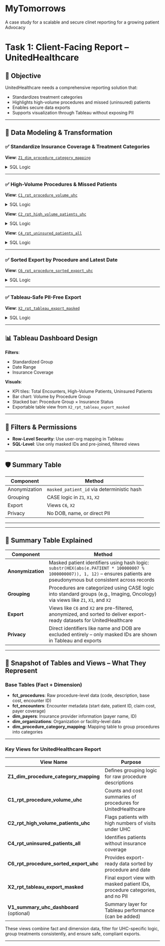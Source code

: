 # MyTomorrows
A case study for a scalable and secure clinet reporting for a growing patient Advocacy



# Task 1: Client-Facing Report – UnitedHealthcare

## 🎯 Objective

UnitedHealthcare needs a comprehensive reporting solution that:

- Standardizes treatment categories
- Highlights high-volume procedures and missed (uninsured) patients
- Enables secure data exports
- Supports visualization through Tableau without exposing PII

---

## 🧱 Data Modeling & Transformation

### ✅ Standardize Insurance Coverage & Treatment Categories

**View**: [`Z1_dim_procedure_category_mapping`](#z1_dim_procedure_category_mapping)

<details id="z1_dim_procedure_category_mapping">
<summary>SQL Logic</summary>

```sql
CREATE VIEW Z1_dim_procedure_category_mapping AS
SELECT 
  p.CODE AS procedure_code,
  p.DESCRIPTION,
  CASE
    WHEN LOWER(p.DESCRIPTION) LIKE '%assessment%' THEN 'Assessment'
    WHEN LOWER(p.DESCRIPTION) LIKE '%screening%' THEN 'Screening'
    WHEN LOWER(p.DESCRIPTION) LIKE '%dialysis%' THEN 'Chronic Care'
    WHEN LOWER(p.DESCRIPTION) LIKE '%injection%' THEN 'Medication Administration'
    WHEN LOWER(p.DESCRIPTION) LIKE '%therapy%' THEN 'Rehabilitation'
    WHEN LOWER(p.DESCRIPTION) LIKE '%chemotherapy%' THEN 'Oncology'
    WHEN LOWER(p.DESCRIPTION) LIKE '%colonoscopy%' THEN 'Diagnostic Procedure'
    WHEN LOWER(p.DESCRIPTION) LIKE '%examination%' THEN 'Diagnostic Procedure'
    WHEN LOWER(p.DESCRIPTION) LIKE '%biopsy%' THEN 'Diagnostic Procedure'
    WHEN LOWER(p.DESCRIPTION) LIKE '%ultrasound%' THEN 'Imaging'
    WHEN LOWER(p.DESCRIPTION) LIKE '%mammography%' THEN 'Imaging'
    WHEN LOWER(p.DESCRIPTION) LIKE '%echocardiography%' THEN 'Imaging'
    WHEN LOWER(p.DESCRIPTION) LIKE '%scan%' THEN 'Imaging'
    WHEN LOWER(p.DESCRIPTION) LIKE '%cardioversion%' THEN 'Surgical Procedure'
    WHEN LOWER(p.DESCRIPTION) LIKE '%ablation%' THEN 'Surgical Procedure'
    WHEN LOWER(p.DESCRIPTION) LIKE '%surgery%' THEN 'Surgical Procedure'
    WHEN LOWER(p.DESCRIPTION) LIKE '%vaccination%' THEN 'Preventive Care'
    WHEN LOWER(p.DESCRIPTION) LIKE '%test%' THEN 'Laboratory'
    WHEN LOWER(p.DESCRIPTION) LIKE '%measurement%' THEN 'Laboratory'
    ELSE 'Other'
  END AS standardized_group
FROM fct_procedures p;
```
</details>

---

### ✅ High-Volume Procedures & Missed Patients

**View**: [`C1_rpt_procedure_volume_uhc`](#c1_rpt_procedure_volume_uhc)

<details id="c1_rpt_procedure_volume_uhc">
<summary>SQL Logic</summary>

```sql
CREATE VIEW C1_rpt_procedure_volume_uhc AS
SELECT
  p.CODE AS procedure_code,
  p.DESCRIPTION AS procedure_description,
  COUNT(*) AS procedure_count,
  SUM(p.BASE_COST) AS total_base_cost
FROM fct_procedures p
JOIN fct_encounters e ON p.ENCOUNTER = e.Id
JOIN dim_payers py ON e.PAYER = py.Id
WHERE py.NAME = 'UnitedHealthcare'
GROUP BY p.CODE, p.DESCRIPTION;
```
</details>

**View**: [`C2_rpt_high_volume_patients_uhc`](#c2_rpt_high_volume_patients_uhc)

<details id="c2_rpt_high_volume_patients_uhc">
<summary>SQL Logic</summary>

```sql
CREATE VIEW C2_rpt_high_volume_patients_uhc AS
SELECT 
  e.PATIENT,
  COUNT(*) AS total_visits
FROM fct_encounters e
JOIN dim_payers py ON e.PAYER = py.Id
WHERE py.NAME = 'UnitedHealthcare'
GROUP BY e.PATIENT
HAVING COUNT(*) > 50
ORDER BY total_visits DESC;
```
</details>

**View**: [`C4_rpt_uninsured_patients_all`](#c4_rpt_uninsured_patients_all)

<details id="c4_rpt_uninsured_patients_all">
<summary>SQL Logic</summary>

```sql
CREATE VIEW C4_rpt_uninsured_patients_all AS
SELECT 
  e.PATIENT,
  COUNT(*) AS uninsured_visits,
  SUM(e.TOTAL_CLAIM_COST) AS total_cost
FROM fct_encounters e
JOIN dim_payers py ON e.PAYER = py.Id
WHERE LOWER(py.NAME) LIKE '%insurance%'
GROUP BY e.PATIENT
ORDER BY uninsured_visits DESC;
```
</details>

---

### ✅ Sorted Export by Procedure and Latest Date

**View**: [`C6_rpt_procedure_sorted_export_uhc`](#c6_rpt_procedure_sorted_export_uhc)

<details id="c6_rpt_procedure_sorted_export_uhc">
<summary>SQL Logic</summary>

```sql
CREATE VIEW C6_rpt_procedure_sorted_export_uhc AS
SELECT 
  e.PATIENT,
  p.CODE AS procedure_code,
  p.DESCRIPTION AS procedure_description,
  p.BASE_COST,
  e.START AS procedure_date,
  e.TOTAL_CLAIM_COST,
  e.PAYER_COVERAGE
FROM fct_procedures p
JOIN fct_encounters e ON p.ENCOUNTER = e.Id
JOIN dim_payers py ON e.PAYER = py.Id
WHERE py.NAME = 'UnitedHealthcare'
ORDER BY p.CODE, procedure_date DESC;
```
</details>

---

### ✅ Tableau-Safe PII-Free Export

**View**: [`X2_rpt_tableau_export_masked`](#x2_rpt_tableau_export_masked)

<details id="x2_rpt_tableau_export_masked">
<summary>SQL Logic</summary>

```sql
CREATE VIEW X2_rpt_tableau_export_masked AS
SELECT 
  e.Id AS encounter_id,
  e.START,
  substr(HEX(abs(e.PATIENT * 100000007 % 1000000007)), 1, 12) AS masked_patient_id,
  ...
  CASE
    WHEN LOWER(p.DESCRIPTION) LIKE '%test%' THEN 'Laboratory'
    WHEN LOWER(p.DESCRIPTION) LIKE '%measurement%' THEN 'Laboratory'
    ELSE 'Other'
  END AS standardized_group
FROM fct_procedures p
JOIN fct_encounters e ON p.ENCOUNTER = e.Id
JOIN dim_payers pa ON e.PAYER = pa.Id
JOIN dim_organizations o ON e.ORGANIZATION = o.Id;
```
</details>

---

## 📊 Tableau Dashboard Design

**Filters**:
- Standardized Group
- Date Range
- Insurance Coverage

**Visuals**:
- KPI tiles: Total Encounters, High-Volume Patients, Uninsured Patients
- Bar chart: Volume by Procedure Group
- Stacked bar: Procedure Group × Insurance Status
- Exportable table view from `X2_rpt_tableau_export_masked`

---

## 🔐 Filters & Permissions

- **Row-Level Security**: Use user-org mapping in Tableau
- **SQL-Level**: Use only masked IDs and pre-joined, filtered views

---

## 🛡️ Summary Table

| Component       | Method                                     |
|----------------|--------------------------------------------|
| Anonymization  | `masked_patient_id` via deterministic hash |
| Grouping       | CASE logic in `Z1`, `X1`, `X2`             |
| Export         | Views `C6`, `X2`                           |
| Privacy        | No DOB, name, or direct PII                |

---


---

## 🧾 Summary Table Explained

| Component       | Method                                     |
|----------------|--------------------------------------------|
| **Anonymization**  | Masked patient identifiers using hash logic: `substr(HEX(abs(e.PATIENT * 100000007 % 1000000007)), 1, 12)` – ensures patients are pseudonymous but consistent across records |
| **Grouping**       | Procedures are categorized using CASE logic into standard groups (e.g., Imaging, Oncology) via views like `Z1`, `X1`, and `X2` |
| **Export**         | Views like `C6` and `X2` are pre-filtered, anonymized, and sorted to deliver export-ready datasets for UnitedHealthcare |
| **Privacy**        | Direct identifiers like name and DOB are excluded entirely – only masked IDs are shown in Tableau and exports |

---

## 🧮 Snapshot of Tables and Views – What They Represent

### Base Tables (Fact + Dimension)
- **fct_procedures**: Raw procedure-level data (code, description, base cost, encounter ID)
- **fct_encounters**: Encounter metadata (start date, patient ID, claim cost, payer coverage)
- **dim_payers**: Insurance provider information (payer name, ID)
- **dim_organizations**: Organization or facility-level data
- **dim_procedure_category_mapping**: Mapping table to group procedures into categories

---

### Key Views for UnitedHealthcare Report

| View Name | Purpose |
|-----------|---------|
| **Z1_dim_procedure_category_mapping** | Defines grouping logic for raw procedure descriptions |
| **C1_rpt_procedure_volume_uhc** | Counts and cost summaries of procedures for UnitedHealthcare |
| **C2_rpt_high_volume_patients_uhc** | Flags patients with high numbers of visits under UHC |
| **C4_rpt_uninsured_patients_all** | Identifies patients without insurance coverage |
| **C6_rpt_procedure_sorted_export_uhc** | Provides export-ready data sorted by procedure and date |
| **X2_rpt_tableau_export_masked** | Final export view with masked patient IDs, procedure categories, and no PII |
| **V1_summary_uhc_dashboard** (optional) | Summary layer for Tableau performance (can be added) |

These views combine fact and dimension data, filter for UHC-specific logic, group treatments consistently, and ensure safe, compliant exports.

---

